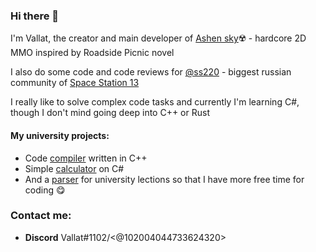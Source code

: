 ### Hi there 👋

I'm Vallat, the creator and main developer of [Ashen sky](https://github.com/Vallat/Ashen-Sky)☢️ - hardcore 2D MMO inspired by Roadside Picnic novel

I also do some code and code reviews for [@ss220](https://github.com/ss220-space) - biggest russian community of [Space Station 13](https://spacestation13.com)

I really like to solve complex code tasks and currently I'm learning C#, though I don't mind going deep into C++ or Rust

#### My university projects:
- Code [compiler](https://github.com/Vallat/custom_compiler) written in C++
- Simple [calculator](https://github.com/Vallat/calculator) on C#
- And a [parser](https://github.com/Vallat/mirapolis-parser) for university lections so that I have more free time for coding 😋

### Contact me:
- **Discord** Vallat#1102/<@102004044733624320>
